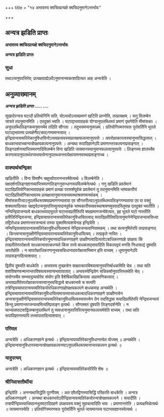 +++
title = "१४ अभावस्य क्वचित्प्रत्यक्षे क्वचिदनुमानेऽन्तर्भावः"

+++


## अन्यत्र झडिति प्राप्तः

**अभावस्य क्वचित्प्रत्यक्षे क्वचिदनुमानेऽन्तर्भावः**

**अन्यत्र झडिति प्राप्तः**

### **सुधा**

तथाऽप्यनुपपत्तिरेव; प्रत्यक्षग्राह्येऽर्थेऽनुमानानवकाशादित्यत आह अन्यत्रेति ।

## **अनुव्याख्यानम्**

***अन्यत्र **झ**डिति प्राप्तः ..... ....***

सुखादेरन्यत्र घटादौ प्रतियोगिनि सति, योऽभावोऽभावप्रमाणं खटिति प्राप्नोति, तत्प्रत्यक्षम् । यत्तु विलम्बेन जायते तदनुमानमिति । एतदुक्तं भवति । घटाद्यभावग्राहकं योग्यानुपलब्धिरूपं प्रमाणं पृथगेवेति मीमांसकाः । अनुपलब्धिलिङ्गकमनुमानमेव तदिति सौगताः । तदुभयमप्यनुपपन्नम् । प्रतियोगिस्मरणवतः पुरोवर्तिनि भूतले घटाद्यभावस्य प्रत्यक्षेणैव(चाव)गम्यमानत्वात् । इन्द्रियान्वयव्यतिरेकानुविधायिनोऽभावप्रत्ययस्याप्रत्यक्षफलत्वानुपपत्तेः । अपरोक्षाकारत्वस्यानुभवसिद्धत्वात् । बाधकाभावाच्चान्यत्रोपक्षयकल्पनानुपपत्तेः । अन्यथा रूपादिज्ञानेऽपि प्रमाणान्तरकल्पनाप्रसङ्गात् । लिङ्गदर्शनव्याप्तिस्मरणादिविलम्बेन विना खडिति जायमानस्यानुमानफलत्वानुपपत्तेः । लिङ्गस्य ज्ञातस्यैव करणत्वादनुपलब्धेरप्यभावत्वेनानुपलब्ध्यन्तरापेक्षायामनवस्थाप्रसङ्गाच्च ।

### **वाक्यार्थचन्द्रिका**

खडितीति । विना विमर्शेन चक्षुर्व्यापारानन्तरमेवेत्यर्थः ॥ विलम्बेनेति । पक्षदर्शनलिङ्गज्ञानव्याप्तिस्मरणलिङ्गनुसन्धानरूपविलम्बेनेत्यर्थः । ननु खडिति प्रवर्तमानं घटादिप्रतियोगिकाभावग्राहकं प्रमाणं प्रत्यक्षं परामर्शपूर्वकं प्रवर्तमानं तु तदनुमानमिति भाष्यकारीयं घटादिप्रतियोगिकाभावस्य प्रत्यक्षत्वानुमानत्वव्यवस्थाश्रयणमनर्थकम् । मीमांसकरीत्याऽनुपलब्धिरूपषष्ठप्रमाणगम्यताया एव सौगतरीत्याऽनुपलब्धिरूपलिङ्गगम्यताया एव वा वक्तुं शक्यत्वादित्यतः पक्षद्वयेऽप्यनुपपत्तिव्युत्पादनपूर्वकं भाष्यकारीयव्यवस्थाश्रयणमुपपादयितुमाह एतदुक्तं भवतीति । नन्विन्द्रियाजन्यत्वे बाधकाभावाद्भूतले घटाभावप्रतीतिरपि षष्ठप्रमाणजन्येवेत्यतः, इह भूतले घटो नास्तीति प्रतीतिरिन्द्रियजन्या, इन्द्रियव्यापारान्वयव्यतिरेकानुविधायितत्वाद् रूपादिप्रतीतिवदित्यनुमानेनेन्द्रियजन्यत्वसिध्या तद्विरोधान्न प्रमाणान्तरजन्यत्वं तस्या युक्तमित्याशयेनाह इन्द्रियेति । नन्विन्द्रियव्यापारान्वयव्यतिरेकानुविधायित्वमात्रं नेन्द्रियजन्यत्वनियामकम् । तथा सत्यनुमितेरपि तत्प्रसङ्गात् । किन्त्वन्यत्रानुपक्षीणेन्द्रियव्यापारान्वयव्यतिरेकानुविधायित्वम् । तत्प्रकृते नास्ति । इन्द्रियव्यापारान्वयव्यतिरेकयोरनुमानवदधिकरणग्रहणे उपक्षीणत्वादित्यतोऽत्राधिकरणग्रहे उपक्षयः किं तत्प्रतीतेरपरोक्षत्वे साधकाभावात्कल्प्यते किंवा तत्त्वे बाधकसद्भावादिति विकल्पद्वयं मनसि निधायाद्यं दूषयति अपरोक्षेति । न चापरोक्षाधिकरणानुभवसन्निधानादपरोक्षत्वाभिमान इति वाच्यम् । धूमानुमानेऽपि तत्प्रसङ्गादित्याशयात् ।

द्वितीयं दूषयति बाधकेति । अभावस्य तुच्छत्वेन साक्षात्कारविषयत्वानुपपत्तिर्बाधकमिति चेन्न । तथा सति शशविषाणवन्मानान्तरविषयत्वस्याप्यभावापातात् । अभावस्येन्द्रियेण सन्निकर्षानुपपत्तिस्तथेति चेत् । संयोगस्यैव सम्भवाद्द्रव्ययोरेव संयोग इति वैशेषिकादिप्रक्रियाया अप्रामाणिकत्वात् । अभावप्रतीतेरपरोक्षाकारत्वस्यानुभवसिद्धत्वे बाधकाभावे च सत्यपि तत्रेन्द्रियव्यापारान्वयव्यतिरेकयोरधिकरणग्रहोपक्षयकल्पने बाधकमाह अन्यथेति । इन्द्रियव्यापारान्वयव्यतिरेकानुविधायित्वमात्रस्यासाधकत्वादधिकरणग्रहणे उपक्षीणत्वेन अन्यत्रानुपक्षीणेन्द्रियव्यापारान्वयव्यतिरेकानुविधायित्वस्यासत्त्वेन तेन तदसिद्ध्या रूपादिप्रतीतेरपि नेन्द्रियजन्यत्वं किन्तु प्रमाणान्तरजन्यत्वमित्यतिप्रसङ्ग इत्यर्थः । सौगतमतं दूषयति लिङ्गदर्शनेति । न चाभ्यासपाटवाद्विलम्बानुपलब्धिर्न तु व्यवधानानुपपत्तिरित्यनुमानफलत्वमेवेति वाच्यम् । तथा सति रूपादिज्ञानस्यापि तत्त्वापातादित्याशयात् ।

### **परिमल**

अन्यत्रेति । अधिकरणज्ञाने इत्यर्थः । इन्द्रियान्वयव्यतिरेकानुविधानस्येत योज्यम् ॥ अन्यथेति । इन्द्रियान्वयानुविधानस्यान्यत्रोपक्षयकल्पनयाऽनुपलब्धिरूपमानान्तरकल्पन इत्यर्थः ॥

### **यादुपत्यम्**

अन्यत्रेति । अधिकरणज्ञान इत्यर्थः । इन्द्रियान्वयव्यतिरेकयोरिति शेषः ॥

### **श्रीनिवासतीर्थीया**

इन्द्रियेति । अनन्यथासिद्धेति पूरणीयम् । अत एवैतद्विणस्यासिद्धिं परिहरति बाधकेति । अन्यत्र अधिकरणग्रहणे । अन्यथा बाधकाभावेऽपीन्द्रियान्वयव्यतिरेकयोरन्यत्रोपक्षयकल्पने । रूपादीति । तत्रापीन्द्रियस्याधिष्ठानभूतघटादिग्रहणे उपक्षयस्य वक्तुं सुवचत्वादिति भावः । प्रमाणान्तरेति । प्रत्यक्षभिन्नेत्यर्थः ॥ जायमानस्येति । प्रतियोगिस्मरणवतः पुरोवर्तिनि भूतले जायमानस्य घटाभावज्ञानस्येत्यर्थः ।

